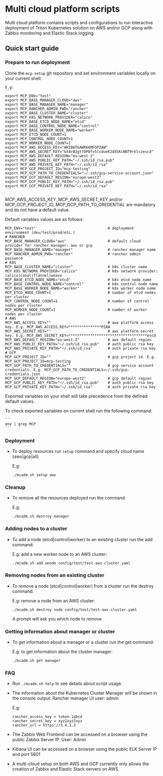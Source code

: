 # Multi cloud platform scripts

Multi cloud platform contains scripts and configurations to run interactive deployment of Triton Kubernetes solution on AWS and/or GCP along with Zabbix monitoring and Elastic Stack logging.

## Quick start guide

### Prepare to run deployment

Clone the `mcp-setup` git repository and set environment variables locally on your current shell:
    
    E.g:
    ```
    export MCP_ENV="test"
    export MCP_BASE_MANAGER_CLOUD="aws"
    export MCP_BASE_MANAGER_NAME="manager"
    export MCP_RANCHER_ADMIN_PWD="rancher"
    export MCP_BASE_CLUSTER_NAME="cluster"
    export MCP_K8S_NETWORK_PROVIDER="calico"
    export MCP_BASE_ETCD_NODE_NAME="etcd"
    export MCP_BASE_CONTROL_NODE_NAME="control"
    export MCP_BASE_WORKER_NODE_NAME="worker"
    export MCP_ETCD_NODE_COUNT=1
    export MCP_CONTROL_NODE_COUNT=1
    export MCP_WORKER_NODE_COUNT=1
    export MCP_AWS_ACCESS_KEY="AKIB6TGAWR66MFOPZAW"
    export MCP_AWS_SECRET_KEY="bX4r02gt7OPDfv5lcdueKJdXSKcNNT9rklczescd"
    export MCP_AWS_DEFAULT_REGION="eu-west-2"
    export MCP_AWS_PUBLIC_KEY_PATH="~/.ssh/id_rsa.pub"
    export MCP_AWS_PRIVATE_KEY_PATH="~/.ssh/id_rsa"
    export MCP_GCP_PROJECT_ID="mcp-testing"
    export MCP_GCP_PATH_TO_CREDENTIALS="~/.ssh/gcp-service-account.json"
    export MCP_GCP_DEFAULT_REGION="europe-west2"
    export MCP_GCP_PUBLIC_KEY_PATH="~/.ssh/id_rsa.pub"
    export MCP_GCP_PRIVATE_KEY_PATH="~/.ssh/id_rsa"
    ```

MCP_AWS_ACCESS_KEY, MCP_AWS_SECRET_KEY and/or MCP_GCP_PROJECT_ID, MCP_GCP_PATH_TO_CREDENTIAL are mandatory and do not have a default value.

Default variables values are as follows:

```
MCP_ENV="test"                                 # deployment environment (dev/test/prod/etc.)
# RANCHER
MCP_BASE_MANAGER_CLOUD="aws"                   # default cloud provider for rancher manager: aws or gcp
MCP_BASE_MANAGER_NAME="manager"                # rancher manager name
MCP_RANCHER_ADMIN_PWD="rancher"                # rancher admin password
# K8S
MCP_BASE_CLUSTER_NAME="cluster"                # k8s cluster name
MCP_K8S_NETWORK_PROVIDER="calico"              # k8s network provider: calico|canal|flannel|weave
MCP_BASE_ETCD_NODE_NAME="etcd"                 # k8s etcd node name
MCP_BASE_CONTROL_NODE_NAME="control"           # k8s control node name
MCP_BASE_WORKER_NODE_NAME="worker"             # k8s worker node name
MCP_ETCD_NODE_COUNT=1                          # number of etcd nodes per cluster
MCP_CONTROL_NODE_COUNT=1                       # number of control nodes per cluster
MCP_WORKER_NODE_COUNT=1                        # number of worker nodes per cluster
# AWS
MCP_AWS_ACCESS_KEY=""                          # aws platform access key. E.g. MCP_AWS_ACCESS_KEY=***************PZAW
MCP_AWS_SECRET_KEY=""                          # aws platform secret key. E.g. MCP_AWS_SECRET_KEY=************************************escd
MCP_AWS_DEFAULT_REGION="eu-west-2"             # aws default region
MCP_AWS_PUBLIC_KEY_PATH="~/.ssh/id_rsa.pub"    # auth public rsa key
MCP_AWS_PRIVATE_KEY_PATH="~/.ssh/id_rsa"       # auth private rsa key
# GCP
MCP_GCP_PROJECT_ID=""                          # gcp project id. E.g. MCP_GCP_PROJECT_ID=mcp-testing
MCP_GCP_PATH_TO_CREDENTIALS=""                 # gcp service account credentials. E.g. MCP_GCP_PATH_TO_CREDENTIALS=~/.ssh/gcp-credentials.json
MCP_GCP_DEFAULT_REGION="europe-west2"          # gcp default region
MCP_GCP_PUBLIC_KEY_PATH="~/.ssh/id_rsa.pub"    # auth public rsa key
MCP_GCP_PRIVATE_KEY_PATH="~/.ssh/id_rsa"       # auth private rsa key
```

Exported variables on your shell will take precedence from the defined default values. 

To check exported variables on current shell run the following command:

    ```
    env | grep MCP
    ```
    
### Deployment

- To deploy resources run `setup` command and specify cloud name (aws|gcp|all)
    
    E.g:
    ```
    ./mcadm.sh setup aws
    ```

### Cleanup

- To remove all the resources deployed run the command:
    
    E.g:
    ```
    ./mcadm.sh destroy manager
    ```

### Adding nodes to a cluster 

- To add a node (etcd|control|worker) to an existing cluster run the add command:

    E.g: add a new worker node to an AWS cluster:
    ```
    ./mcadm.sh add wnode config/test/test-aws-cluster.yaml
    ```

### Removing nodes from an existing cluster 

- To remove a node (etcd|control|worker) from a cluster run the destroy command:

    E.g: remove a node from an AWS cluster:
    ```
    ./mcadm.sh destroy node config/test/test-aws-cluster.yaml
    ```
    A prompt will ask you which node to remove 
  
### Getting information about manager or cluster 

- To get information about a manager or a cluster run the get command:

    E.g: to get information about the cluster manager:
    ```
    ./mcadm.sh get manager
    ```

### FAQ

- Run `./mcadm.sh help` to see details about script usage.

- The information about the Kubernetes Cluster Manager will be shown in the console output. Rancher manager UI user: admin

    E.g:
    ```
    rancher_access_key = token-1abcd
    rancher_secret_key = xyz1xyz2xyz
    rancher_url = https://3.4.1.2
    ```

- The Zabbix Web Frontend can be accessed on a browser using the public Zabbix Server IP. User: Admin

- Kibana UI can be accessed on a browser using the public ELK Server IP and port 5601

- A multi-cloud setup on both AWS and GCP currently only allows the creation of Zabbix and Elastic Stack servers on AWS. 
